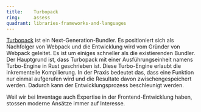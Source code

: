 ```yaml
---
title:    Turbopack  
ring:     assess  
quadrant: libraries-frameworks-and-languages
---
```


[Turbopack][turbopack] ist ein Next-Generation-Bundler. Es positioniert sich als Nachfolger von Webpack und die Entwicklung wird vom Gründer von Webpack geleitet. Es ist um einiges schneller als die existierenden Bundler. Der Hauptgrund ist, dass
Turbopack mit einer Ausführungseinheit namens Turbo-Engine in Rust geschrieben ist. Diese Turbo-Engine erlaubt die
inkrementelle Kompilierung. In der Praxis bedeutet das, dass eine Funktion nur einmal aufgerufen wird und die Resultate
davon zwischengespeichert werden. Dadurch kann der Entwicklungsprozess beschleunigt werden.

Weil wir bei Inventage auch Expertise in der Frontend-Entwicklung haben, stossen moderne Ansätze immer auf Interesse.

[turbopack]: https://turbo.build/pack

